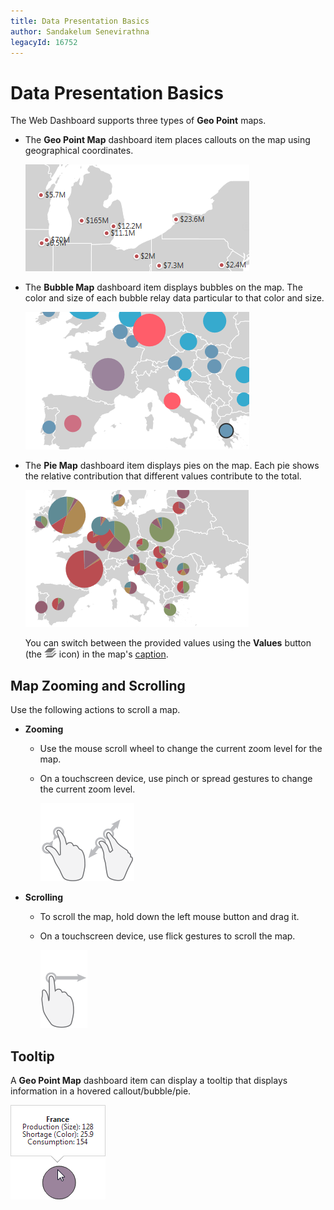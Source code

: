 ```yaml
---
title: Data Presentation Basics
author: Sandakelum Senevirathna
legacyId: 16752
---
```

# Data Presentation Basics
The Web Dashboard supports three types of **Geo Point** maps.
* The **Geo Point Map** dashboard item places callouts on the map using geographical coordinates.
	
	![MapsOverview_GeoPointMap_Web](../../../../images/img23667.png)
* The **Bubble Map** dashboard item displays bubbles on the map. The color and size of each bubble relay data particular to that color and size. 
	
	![MapsOverview_BubbleMap_Web](../../../../images/img23668.png)
* The **Pie Map** dashboard item displays pies on the map. Each pie shows the relative contribution that different values contribute to the total. 
	
	![MapsOverview_PieMap_Web](../../../../images/img23669.png)
	
	You can switch between the provided values using the **Values** button (the ![Cards_ValuesIcon](../../../../images/img22504.png) icon) in the map's [caption](../../data-presentation/dashboard-layout.md).

## Map Zooming and Scrolling
Use the following actions to scroll a map.
* **Zooming**
	* Use the mouse scroll wheel to change the current zoom level for the map.
	* On a touchscreen device, use pinch or spread gestures to change the current zoom level.
		
		![ChoroplethMap_PinchGesture](../../../../images/img23691.png)![ChoroplethMap_SpreadGesture](../../../../images/img23692.png)
* **Scrolling**
	* To scroll the map, hold down the left mouse button and drag it.
	* On a touchscreen device, use flick gestures to scroll the map.
		
		![ChoroplethMap_FlickGesture](../../../../images/img22518.png)

## Tooltip
A **Geo Point Map** dashboard item can display a tooltip that displays information in a hovered callout/bubble/pie.

![GeopointMap_Tooltip_Web](../../../../images/img23705.png)